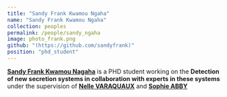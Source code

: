 ```yaml
---
title: "Sandy Frank Kwamou Ngaha"
name: "Sandy Frank Kwamou Ngaha"
collection: peoples
permalink: /people/sandy_ngaha
image: photo_frank.png
github: "(https://github.com/sandyfrank)"
position: "phd_student"
---
```


**[Sandy Frank Kwamou Nagaha](https://www.timc.fr/en/sandy-frank-kwamou-ngaha)** is a PHD student working on the **Detection of new secretion systems in collaboration with experts in these systems** under the supervision of **[Nelle VARAQUAUX](https://www.timc.fr/nelle-varoquaux)** and **[Sophie ABBY](https://www.timc.fr/sophie-abby)** 
